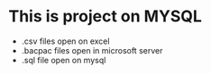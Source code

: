 # This is project on MYSQL
- .csv files open on excel
- .bacpac files open in microsoft server
- .sql file open on mysql

